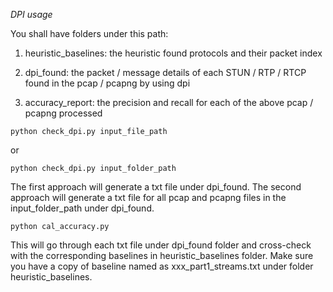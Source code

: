 *DPI usage*

You shall have folders under this path: 

1) heuristic_baselines: the heuristic found protocols and their packet index

2) dpi_found: the packet / message details of each STUN / RTP / RTCP found in the pcap / pcapng by using dpi

3) accuracy_report: the precision and recall for each of the above pcap / pcapng processed



```
python check_dpi.py input_file_path
```

or 

```
python check_dpi.py input_folder_path
```


The first approach will generate a txt file under dpi_found. The second approach will generate a txt file for all pcap and pcapng files in the input_folder_path under dpi_found.

```
python cal_accuracy.py
```


This will go through each txt file under dpi_found folder and cross-check with the corresponding baselines in heuristic_baselines folder. Make sure you have a copy of baseline named as xxx_part1_streams.txt under folder heuristic_baselines.